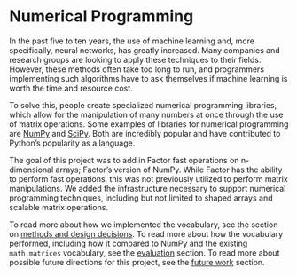 # Numerical Programming

In the past five to ten years, the use of machine learning and, more specifically, neural networks, has greatly increased. Many companies and research groups are looking to apply these techniques to their fields. However, these methods often take too long to run, and programmers implementing such algorithms have to ask themselves if machine learning is worth the time and resource cost.

To solve this, people create specialized numerical programming libraries, which allow for the manipulation of many numbers at once through the use of matrix operations. Some examples of libraries for numerical programming are [NumPy](https://numpy.org/) and [SciPy](https://www.scipy.org/). Both are incredibly popular and have contributed to Python’s popularity as a language.

The goal of this project was to add in Factor fast operations on n-dimensional arrays; Factor’s version of NumPy. While Factor has the ability to perform fast operations, this was not previously utilized to perform matrix manipulations. We added the infrastructure necessary to support numerical programming techniques, including but not limited to shaped arrays and scalable matrix operations.

To read more about how we implemented the vocabulary, see the section on [methods and design decisions](methods.md). To read more about how the vocabulary performed, including how it compared to NumPy and the existing `math.matrices` vocabulary, see the [evaluation](evaluation.md) section. To read more about possible future directions for this project, see the [future work](future.md) section.

